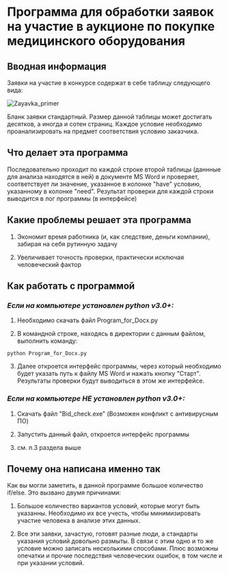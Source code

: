 # **Программа для обработки заявок на участие в аукционе по покупке медицинского оборудования**

## **Вводная информация**
Заявки на участие в конкурсе содержат в себе таблицу следующего вида:

![Zayavka_primer](https://user-images.githubusercontent.com/76068005/109053465-c9ce4f80-76ed-11eb-97c6-826ec47ff97b.png "Пример нужной нам таблицы в заявке")

Бланк заявки стандартный. Размер данной таблицы может достигать десятков, а иногда и сотен страниц. Каждое условие необходимо проанализировать на предмет соответствия условию заказчика.

## **Что делает эта программа**
Последовательно проходит по каждой строке второй таблицы (даннные для анализа находятся в ней) в документе MS Word и проверяет, соответствует ли значение, указанное в колонке "have" условию, указанному в колонке "need". Результат проверки для каждой строки выводится в лог программы (в интерфейсе)

## **Какие проблемы решает эта программа**
1) Экономит время работника (и, как следствие, деньги компании), забирая на себя рутинную задачу

2) Увеличивает точность проверки, практически исключая человеческий фактор

## **Как работать с программой**

### *Если на компьютере установлен python v3.0+:*

1) Необходимо скачать файл Program_for_Docx.py

2) В командной строке, находясь в директории с данным файлом, выполнить команду:
```
python Program_for_Docx.py
```
3) Далее откроется интерфейс программы, через который необходимо будет указать путь к файлу MS Word и нажать кнопку "Старт". Результаты проверки будут выводиться в этом же интерфейсе.

### *Если на компьютере **НЕ** установлен python v3.0+:*

1) Скачать файл "Bid_check.exe" (Возможен конфликт с антивирусным ПО)

2) Запустить данный файл, откроется интерфейс программы

3) см. п.3 раздела выше

## Почему она написана именно так

Как вы могли заметить, в данной программе большое количество if/else. Это вызвано двумя причинами:

1) Большое количество вариантов условий, которые могут быть указанны. Необходимо их все учесть, чтобы минимизировать участие человека в анализе этих данных.

2) Все эти заявки, зачастую, готовят разные люди, а стандарты указания условий довольно размыты. В связи с этим одно и то же условие можно записать несколькими способами. Плюс возможны опечатки и прочие последствия человеческих ошибок, в том числе и при указании условий.
